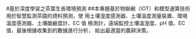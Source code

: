 #基於深度學習之茶葉生長環境預測
##本專題基於物聯網（IOT）和模型運算技術用於智慧監測茶園的資料預測，使
用土壤溼度感測器、土壤溫度測量裝置、環境溫度感測器、土壤酸鹼度計、EC 值
檢測計，遠端監控土壤溫溼度、pH 值、EC 值，最後根據收集到的數據進行分析，
給出最適當的農耕決策。
